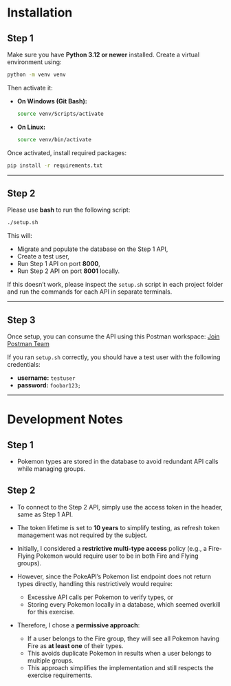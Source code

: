 # Installation

## Step 1

Make sure you have **Python 3.12 or newer** installed.
Create a virtual environment using:

```bash
python -m venv venv
```

Then activate it:

* **On Windows (Git Bash):**

  ```bash
  source venv/Scripts/activate
  ```

* **On Linux:**

  ```bash
  source venv/bin/activate
  ```

Once activated, install required packages:

```bash
pip install -r requirements.txt
```

---

## Step 2

Please use **bash** to run the following script:

```bash
./setup.sh
```

This will:

* Migrate and populate the database on the Step 1 API,
* Create a test user,
* Run Step 1 API on port **8000**,
* Run Step 2 API on port **8001** locally.

If this doesn’t work, please inspect the `setup.sh` script in each project folder and run the commands for each API in separate terminals.

---

## Step 3

Once setup, you can consume the API using this Postman workspace:
[Join Postman Team](https://app.getpostman.com/join-team?invite_code=bd1d0a40dbd53b274981b0599deb840991ab3b7b27ffbf81b50d9c302265e63b&target_code=73979b4767834a9aad34aef1dc906d24)

If you ran `setup.sh` correctly, you should have a test user with the following credentials:

* **username:** `testuser`
* **password:** `foobar123;`

---

# Development Notes

## Step 1

* Pokemon types are stored in the database to avoid redundant API calls while managing groups.

## Step 2

* To connect to the Step 2 API, simply use the access token in the header, same as Step 1 API.
* The token lifetime is set to **10 years** to simplify testing, as refresh token management was not required by the subject.
* Initially, I considered a **restrictive multi-type access** policy (e.g., a Fire-Flying Pokemon would require user to be in both Fire and Flying groups).
* However, since the PokeAPI’s Pokemon list endpoint does not return types directly, handling this restrictively would require:

  * Excessive API calls per Pokemon to verify types, or
  * Storing every Pokemon locally in a database, which seemed overkill for this exercise.
* Therefore, I chose a **permissive approach**:

  * If a user belongs to the Fire group, they will see all Pokemon having Fire as **at least one** of their types.
  * This avoids duplicate Pokemon in results when a user belongs to multiple groups.
  * This approach simplifies the implementation and still respects the exercise requirements.
